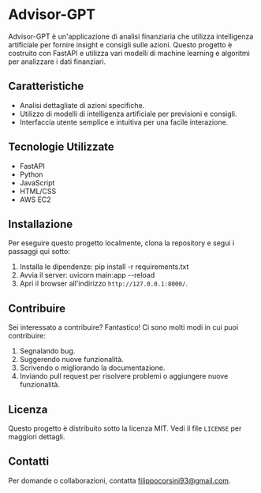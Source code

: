 # Advisor-GPT

Advisor-GPT è un'applicazione di analisi finanziaria che utilizza intelligenza artificiale per fornire insight e consigli sulle azioni. Questo progetto è costruito con FastAPI e utilizza vari modelli di machine learning e algoritmi per analizzare i dati finanziari.

## Caratteristiche

- Analisi dettagliate di azioni specifiche.
- Utilizzo di modelli di intelligenza artificiale per previsioni e consigli.
- Interfaccia utente semplice e intuitiva per una facile interazione.

## Tecnologie Utilizzate

- FastAPI
- Python
- JavaScript
- HTML/CSS
- AWS EC2

## Installazione

Per eseguire questo progetto localmente, clona la repository e segui i passaggi qui sotto:

1. Installa le dipendenze:
pip install -r requirements.txt
2. Avvia il server:
uvicorn main:app --reload
3. Apri il browser all'indirizzo `http://127.0.0.1:8000/`.

## Contribuire

Sei interessato a contribuire? Fantastico! Ci sono molti modi in cui puoi contribuire:

1. Segnalando bug.
2. Suggerendo nuove funzionalità.
3. Scrivendo o migliorando la documentazione.
4. Inviando pull request per risolvere problemi o aggiungere nuove funzionalità.

## Licenza

Questo progetto è distribuito sotto la licenza MIT. Vedi il file `LICENSE` per maggiori dettagli.

## Contatti

Per domande o collaborazioni, contatta filippocorsini93@gmail.com.
